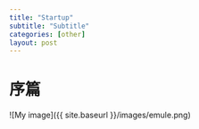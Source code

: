 ```yaml
---
title: "Startup"
subtitle: "Subtitle"
categories: [other]
layout: post
---
```

# 序篇

![My image]({{ site.baseurl }}/images/emule.png)




<!--
这里是注释区

配上代码
```
print "hello"
```

***Stronger***

{% highlight python %}
print "hello, Lucky!"
{% endhighlight %}

配上图片：先把图片命名放在images目录下。然后像下面引用图片111111
![My image]({{ site.baseurl }}/images/emule.png)

配上链接
My Github is [here][mygithub].
[mygithub]: https://github.com/lucky521

-->